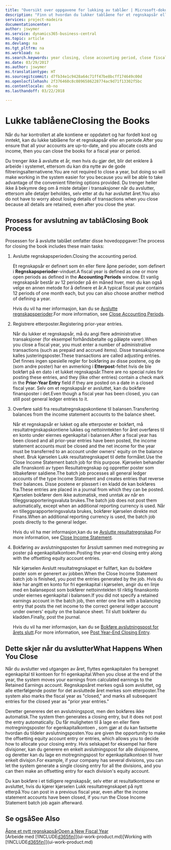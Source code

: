 ```yaml
---
title: "Oversikt over oppgavene for lukking av tablåer | Microsoft-dokumentasjon"
description: "Finn ut hvordan du lukker tablåene for et regnskapsår eller en regnskapsperiode, og hva som skjer etter at du har lukket ved utgangen av året."
services: project-madeira
documentationcenter: 
author: jswymer
ms.service: dynamics365-business-central
ms.topic: article
ms.devlang: na
ms.tgt_pltfrm: na
ms.workload: na
ms.search.keywords: year closing, close accounting period, close fiscal year, bank account detailed trial balance
ms.date: 03/29/2017
ms.author: jswymer
ms.translationtype: HT
ms.sourcegitcommit: d7fb34e1c9428a64c71ff47be8bcff174649c00d
ms.openlocfilehash: 2f376460c8c0896586228774ac9d71f13302f5bc
ms.contentlocale: nb-no
ms.lasthandoff: 03/22/2018

---
```

# <a name="closing-the-books"></a><span data-ttu-id="1bebb-103">Lukke tablåene</span><span class="sxs-lookup"><span data-stu-id="1bebb-103">Closing the Books</span></span>
<span data-ttu-id="1bebb-104">Når du har kontrollert at alle kontiene er oppdatert og har fordelt kost og inntekt, kan du lukke tablåene for et regnskapsår eller en periode.</span><span class="sxs-lookup"><span data-stu-id="1bebb-104">After you ensure that all your accounts are up-to-date, and you allocate costs and income, then you can close the books for a fiscal year or period.</span></span>

<span data-ttu-id="1bebb-105">Du trenger ikke å avslutte et år, men hvis du gjør det, blir det enklere å arbeide i systemet, ettersom du kan dra nytte av de gode filtreringsalternativene.</span><span class="sxs-lookup"><span data-stu-id="1bebb-105">You are not required to close a year, but doing so will make working in the system easier for you because you will be able to take advantage of the convenient filtering options provided.</span></span> <span data-ttu-id="1bebb-106">Du trenger heller ikke å bekymre deg om å miste detaljer i transaksjoner når du avslutter, ettersom alle detaljer beholdes, selv etter at du har avsluttet året.</span><span class="sxs-lookup"><span data-stu-id="1bebb-106">You also do not have to worry about losing details of transactions when you close because all details are retained, even after you close the year.</span></span>

## <a name="closing-book-process"></a><span data-ttu-id="1bebb-107">Prosess for avslutning av tablå</span><span class="sxs-lookup"><span data-stu-id="1bebb-107">Closing Book Process</span></span>
<span data-ttu-id="1bebb-108">Prosessen for å avslutte tablået omfatter disse hovedoppgaver:</span><span class="sxs-lookup"><span data-stu-id="1bebb-108">The process for closing the book includes these main tasks:</span></span>

1. <span data-ttu-id="1bebb-109">Avslutte regnskapsperioden.</span><span class="sxs-lookup"><span data-stu-id="1bebb-109">Closing the accounting period.</span></span>

    <span data-ttu-id="1bebb-110">Et regnskapsår er definert som én eller flere åpne perioder, som definert i **Regnskapsperioder**-vinduet.</span><span class="sxs-lookup"><span data-stu-id="1bebb-110">A fiscal year is defined as one or more open periods as defined in the **Accounting Periods** window.</span></span> <span data-ttu-id="1bebb-111">Et vanlig regnskapsår består av 12 perioder på én måned hver, men du kan også velge en annen metode for å definere et år.</span><span class="sxs-lookup"><span data-stu-id="1bebb-111">A typical fiscal year contains 12 periods of one month each, but you can also choose another method of defining a year.</span></span>

    <span data-ttu-id="1bebb-112">Hvis du vil ha mer informasjon, kan du se [Avslutte regnskapsperioder](year-close-account-periods.md).</span><span class="sxs-lookup"><span data-stu-id="1bebb-112">For more information, see [Close Accounting Periods](year-close-account-periods.md).</span></span>
2. <span data-ttu-id="1bebb-113">Registrere etterposter.</span><span class="sxs-lookup"><span data-stu-id="1bebb-113">Registering prior-year entries.</span></span>

    <span data-ttu-id="1bebb-114">Når du lukker et regnskapsår, må du angi flere administrative transaksjoner (for eksempel forhåndsbetalte og påløpte varer).</span><span class="sxs-lookup"><span data-stu-id="1bebb-114">When you close a fiscal year, you must enter a number of administrative transactions (such as prepaid and accrued items).</span></span> <span data-ttu-id="1bebb-115">Disse transaksjonene kalles justeringsposter.</span><span class="sxs-lookup"><span data-stu-id="1bebb-115">These transactions are called adjusting entries.</span></span> <span data-ttu-id="1bebb-116">Det finnes ingen spesielle regler for bokføring av disse postene, og de (som andre poster) har en avmerking i **Etterpost**-feltet hvis de ble bokført på en dato i et lukket regnskapsår.</span><span class="sxs-lookup"><span data-stu-id="1bebb-116">There are no special rules for posting these entries, and they (like other entries) contain a check mark in the **Prior-Year Entry** field if they are posted on a date in a closed fiscal year.</span></span> <span data-ttu-id="1bebb-117">Selv om et regnskapsår er avsluttet, kan du bokføre finansposter i det.</span><span class="sxs-lookup"><span data-stu-id="1bebb-117">Even though a fiscal year has been closed, you can still post general ledger entries to it.</span></span>
3. <span data-ttu-id="1bebb-118">Overføre saldi fra resultatregnskapskontiene til balansen.</span><span class="sxs-lookup"><span data-stu-id="1bebb-118">Transferring balances from the income statement accounts to the balance sheet.</span></span>

    <span data-ttu-id="1bebb-119">Når et regnskapsår er lukket og alle etterposter er bokført, må resultatregnskapskontiene lukkes og nettoinntekten for året overføres til en konto under eiernes egenkapital i balansen.</span><span class="sxs-lookup"><span data-stu-id="1bebb-119">After a fiscal year has been closed and all prior-year entries have been posted, the income statement accounts must be closed and the net income for the year must be transferred to an account under owners' equity on the balance sheet.</span></span> <span data-ttu-id="1bebb-120">Bruk kjørselen Lukk resultatregnskapet til dette formålet.</span><span class="sxs-lookup"><span data-stu-id="1bebb-120">Use the Close Income Statement batch job for this purpose.</span></span> <span data-ttu-id="1bebb-121">Kjørselen behandler alle finanskonti av typen Resultatregnskap og oppretter poster som tilbakefører saldiene.</span><span class="sxs-lookup"><span data-stu-id="1bebb-121">The batch job processes all general ledger accounts of the type Income Statement and creates entries that reverse their balances.</span></span> <span data-ttu-id="1bebb-122">Disse postene er plassert i en kladd de kan bokføres fra.</span><span class="sxs-lookup"><span data-stu-id="1bebb-122">These entries are placed in a journal from which they can be posted.</span></span> <span data-ttu-id="1bebb-123">Kjørselen bokfører dem ikke automatisk, med unntak av når en tilleggsrapporteringsvaluta brukes.</span><span class="sxs-lookup"><span data-stu-id="1bebb-123">The batch job does not post them automatically, except when an additional reporting currency is used.</span></span> <span data-ttu-id="1bebb-124">Når en tilleggsrapporteringsvaluta brukes, bokfører kjørselen direkte mot Finans.</span><span class="sxs-lookup"><span data-stu-id="1bebb-124">When an additional reporting currency is used, the batch job posts directly to the general ledger.</span></span>

    <span data-ttu-id="1bebb-125">Hvis du vil ha mer informasjon,kan du se [Avslutte resultatregnskap](year-close-income-statement.md).</span><span class="sxs-lookup"><span data-stu-id="1bebb-125">For more information, see [Close Income Statement](year-close-income-statement.md).</span></span>
4. <span data-ttu-id="1bebb-126">Bokføring av avslutningsposten for årsslutt sammen med motregning av poster på egenkapitalkontoen.</span><span class="sxs-lookup"><span data-stu-id="1bebb-126">Posting the year-end closing entry along with the offsetting equity account entries.</span></span>

    <span data-ttu-id="1bebb-127">Når kjørselen Avslutt resultatregnskapet er fullført, kan du bokføre poster som er generert av jobben.</span><span class="sxs-lookup"><span data-stu-id="1bebb-127">When the Close Income Statement batch job is finished, you post the entries generated by the job.</span></span> <span data-ttu-id="1bebb-128">Hvis du ikke har angitt en konto for fri egenkapital i kjørselen, angir du en linje med en balansepost som bokfører nettoinntekten til riktig finanskonto under eiernes egenkapital i balansen.</span><span class="sxs-lookup"><span data-stu-id="1bebb-128">If you did not specify a retained earnings account in the batch job, then enter one line with a balancing entry that posts the net income to the correct general ledger account under owners' equity on the balance sheet.</span></span> <span data-ttu-id="1bebb-129">Til slutt bokfører du kladden.</span><span class="sxs-lookup"><span data-stu-id="1bebb-129">Finally, post the journal.</span></span>

    <span data-ttu-id="1bebb-130">Hvis du vil ha mer informasjon, kan du se [Bokføre avslutningspost for årets slutt](year-how-post-year-end-close-entry.md).</span><span class="sxs-lookup"><span data-stu-id="1bebb-130">For more information, see [Post Year-End Closing Entry](year-how-post-year-end-close-entry.md).</span></span>

## <a name="what-happens-when-you-close"></a><span data-ttu-id="1bebb-131">Dette skjer når du avslutter</span><span class="sxs-lookup"><span data-stu-id="1bebb-131">What Happens When You Close</span></span>
<span data-ttu-id="1bebb-132">Når du avslutter ved utgangen av året, flyttes egenkapitalen fra beregnet egenkapital til kontoen for fri egenkapital.</span><span class="sxs-lookup"><span data-stu-id="1bebb-132">When you close at the end of the year, the system moves your earnings from calculated earnings to the Retained Earnings account.</span></span> <span data-ttu-id="1bebb-133">Regnskapsåret merkes også som avsluttet, og alle etterfølgende poster for det avsluttede året merkes som etterposter.</span><span class="sxs-lookup"><span data-stu-id="1bebb-133">The system also marks the fiscal year as "closed," and marks all subsequent entries for the closed year as "prior year entries."</span></span>

<span data-ttu-id="1bebb-134">Deretter genereres det en avslutningspost, men den bokføres ikke automatisk.</span><span class="sxs-lookup"><span data-stu-id="1bebb-134">The system then generates a closing entry, but it does not post the entry automatically.</span></span> <span data-ttu-id="1bebb-135">Du får muligheten til å lage en eller flere motregningsposter for egenkapitalkontoen , som gjør at du kan fastsette hvordan du tildeler avslutningsposten.</span><span class="sxs-lookup"><span data-stu-id="1bebb-135">You are given the opportunity to make the offsetting equity account entry or entries, which allows you to decide how to allocate your closing entry.</span></span> <span data-ttu-id="1bebb-136">Hvis selskapet for eksempel har flere divisjoner, kan du generere en enkelt avslutningspost for alle divisjonene, og deretter kan du lage en motregningspost for egenkapitalkontoen til hver enkelt divisjon.</span><span class="sxs-lookup"><span data-stu-id="1bebb-136">For example, if your company has several divisions, you can let the system generate a single closing entry for all the divisions, and you can then make an offsetting entry for each division's equity account.</span></span>

<span data-ttu-id="1bebb-137">Du kan bokføre i et tidligere regnskapsår, selv etter at resultatkontoene er avsluttet, hvis du kjører kjørselen Lukk resultatregnskapet på nytt etterpå.</span><span class="sxs-lookup"><span data-stu-id="1bebb-137">You can post in a previous fiscal year, even after the income statement accounts have been closed, if you run the Close Income Statement batch job again afterward.</span></span>

## <a name="see-also"></a><span data-ttu-id="1bebb-138">Se også</span><span class="sxs-lookup"><span data-stu-id="1bebb-138">See Also</span></span>
[<span data-ttu-id="1bebb-139">Åpne et nytt regnskapsår</span><span class="sxs-lookup"><span data-stu-id="1bebb-139">Open a New Fiscal Year</span></span>](finance-how-open-new-fiscal-year.md)  
<span data-ttu-id="1bebb-140">[Arbeide med [!INCLUDE[d365fin](includes/d365fin_md.md)]](ui-work-product.md)</span><span class="sxs-lookup"><span data-stu-id="1bebb-140">[Working with [!INCLUDE[d365fin](includes/d365fin_md.md)]](ui-work-product.md)</span></span>

